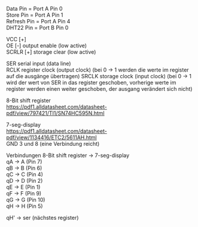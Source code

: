 Data Pin = Port A Pin 0  
Store Pin =	Port A Pin 1  
Refresh Pin = Port A Pin 4  
DHT22 Pin = Port B Pin 0  

VCC [+]  
OE [-] output enable (low active)  
SCRLR [+] storage clear (low active)  

SER serial input (data line)  
RCLK register clock (output clock) (bei 0 -> 1 werden die werte im register auf die ausgänge übertragen) 
SRCLK storage clock (input clock) (bei 0 -> 1 wird der wert von SER in das register geschoben, vorherige werte im register werden einen weiter geschoben, der ausgang verändert sich nicht)  

8-Bit shift register  
https://pdf1.alldatasheet.com/datasheet-pdf/view/797421/TI1/SN74HC595N.html

7-seg-display  
https://pdf1.alldatasheet.com/datasheet-pdf/view/1134416/ETC2/5611AH.html  
GND 3 und 8 (eine Verbindung reicht)

Verbindungen 8-Bit shift register -> 7-seg-display  
qA -> A (Pin 7)  
qB -> B (Pin 6)  
qC -> C (Pin 4)  
qD -> D (Pin 2)  
qE -> E (Pin 1)  
qF -> F (Pin 9)  
qG -> G (Pin 10)  
qH -> H (Pin 5)  

qH' -> ser (nächstes register)